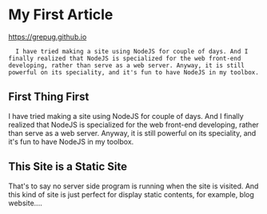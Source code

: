 # My First Article

<https://grepug.github.io>

````
  I have tried making a site using NodeJS for couple of days. And I finally realized that NodeJS is specialized for the web front-end developing, rather than serve as a web server. Anyway, it is still powerful on its speciality, and it's fun to have NodeJS in my toolbox.
````

## First Thing First

I have tried making a site using NodeJS for couple of days. And I finally realized that NodeJS is specialized for the web front-end developing, rather than serve as a web server. Anyway, it is still powerful on its speciality, and it's fun to have NodeJS in my toolbox.

## This Site is a Static Site

That's to say no server side program is running when the site is visited. And this kind of site is just perfect for display static contents, for example, blog website....


